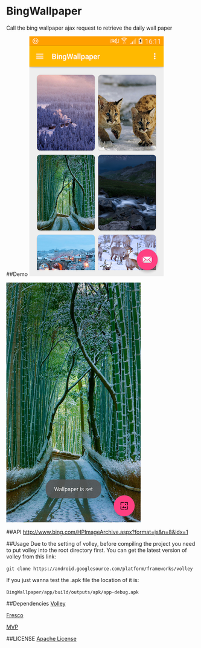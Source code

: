 # BingWallpaper
Call the bing wallpaper ajax request to retrieve the daily wall paper

##Demo 
![Gallery](https://github.com/WenhaoWu/BingWallpaper/blob/master/Demo_Pics/Gallery.png)

![Wallpaper Preview](https://github.com/WenhaoWu/BingWallpaper/blob/master/Demo_Pics/Preview.png)

##API
http://www.bing.com/HPImageArchive.aspx?format=js&n=8&idx=1

##Usage
Due to the setting of volley, before compiling the project you need to put volley into the root directory first. You can get the latest version of volley from this link:

`git clone https://android.googlesource.com/platform/frameworks/volley`

If you just wanna test the .apk file the location of it is:

`BingWallpaper/app/build/outputs/apk/app-debug.apk`

##Dependencies 
[Volley](https://github.com/mcxiaoke/android-volley)

[Fresco](http://frescolib.org)

[MVP](https://github.com/konmik/konmik.github.io/wiki/Introduction-to-Model-View-Presenter-on-Android)

##LICENSE
[Apache License](https://github.com/WenhaoWu/BingWallpaper/blob/master/LICENSE)
